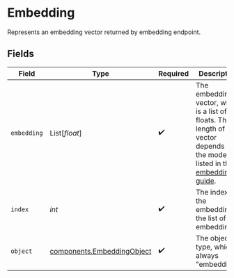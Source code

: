 # Embedding

Represents an embedding vector returned by embedding endpoint.



## Fields

| Field                                                                                                                                                    | Type                                                                                                                                                     | Required                                                                                                                                                 | Description                                                                                                                                              |
| -------------------------------------------------------------------------------------------------------------------------------------------------------- | -------------------------------------------------------------------------------------------------------------------------------------------------------- | -------------------------------------------------------------------------------------------------------------------------------------------------------- | -------------------------------------------------------------------------------------------------------------------------------------------------------- |
| `embedding`                                                                                                                                              | List[*float*]                                                                                                                                            | :heavy_check_mark:                                                                                                                                       | The embedding vector, which is a list of floats. The length of vector depends on the model as listed in the [embedding guide](/docs/guides/embeddings).<br/> |
| `index`                                                                                                                                                  | *int*                                                                                                                                                    | :heavy_check_mark:                                                                                                                                       | The index of the embedding in the list of embeddings.                                                                                                    |
| `object`                                                                                                                                                 | [components.EmbeddingObject](../../models/shared/embeddingobject.md)                                                                                     | :heavy_check_mark:                                                                                                                                       | The object type, which is always "embedding".                                                                                                            |